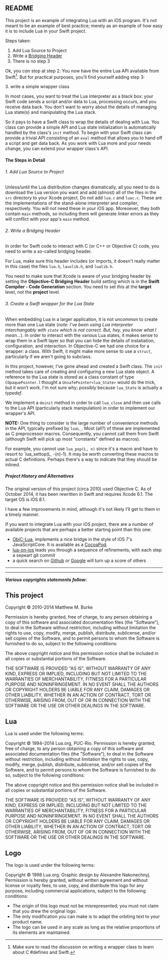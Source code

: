 
## README

This project is an example of integrating Lua with an iOS program. It's not meant to be an example of best practice; merely as an example of how easy it is to include Lua in your Swift project.

Steps taken:

1. Add Lua Source to Project
2. Write a [Bridging Header](https://developer.apple.com/library/ios/documentation/swift/conceptual/buildingcocoaapps/MixandMatch.html)
3. There is no step 3

Ok, you *can* stop at step 2. You now have the entire Lua API available from Swift[^1]. But for practical purposes, you'll find yourself adding step 3:

[^1]: Make sure to read the discussion on writing a wrapper class to learn about C #define*s* and Swift.


3\. write a simple wrapper class


In most cases, you want to treat the Lua interpreter as a black box: your Swift code sends a script and/or data to Lua, processing occurs, and you receive data back. You don't want to worry about the details of managing Lua state(s) and manipulating the Lua stack.

So it pays to have a Swift class to wrap the details of dealing with Lua. You class can provide a simple API and Lua state initialization is automatically handled by the class's `init` method. To begin with your Swift class can provide a trivial API consisting of an `eval` method that allows you to hand off a script and get data back. As you work with Lua more and your needs change, you can extend your wrapper class's API.

#### The Steps in Detail

###### 1. Add Lua Source to Project

Unless/until the Lua distribution changes dramatically, all you need to do is download the Lua version you want and add (almost) all of the files in the `src` directory to your Xcode project. Do not add `lua.c` and `luac.c`. These are the implementations of the stand-alone interpreter and compiler, respectively. You will not need these in your iOS app. Moreoever, they both contain `main` methods, so including them will generate linker errors as they will conflict with your app's `main` method.


###### 2. Write a Bridging Header

In order for Swift code to interact with C (or C++ or Objective C) code, you need to write a so-called bridging header.

For Lua, make sure this header includes (or imports, it doesn't really matter in this case) the files `lua.h`, `lauxlib.h`, and `lualib.h`.

You need to make sure that Xcode is aware of your bridging header by setting the **Objective-C Bridging Header** build setting which is in the **Swift Compiler - Code Generation** section. You need to set this at the **target** level, not the **project** level.


###### 3. Create a Swift wrapper for the Lua State

When embedding Lua in a larger application, it is not uncommon to create more than one Lua state (*note: I've been using Lua interpreter interchangably with `state` which is not correct. But, hey, you know what I mean...*). In order to interact with the various Lua states, it makes sense to wrap them in a Swift layer so that you can hide the details of instatiation, configuration, and interaction. In Objective-C we had one choice for a wrapper: a class. With Swift, it might make more sense to use a `struct`, particularly if we aren't going to subclass.

In this project, however, I've gone ahead and created a Swift class. The `init` method takes care of creating and configuring a new Lua state object. A reference to the Lua state is stored as a class constant of type `COpaquePointer`. I thought a `UnsafePointer<lua_State>` would do the trick, but it won't work. I'm not sure why; possibly because `lua_State` is actually a *typedef*.

We implement a `deinit` method in order to call `lua_close` and then use calls to the Lua API (particularly stack manipulation) in order to implement our wrapper's API.

**NOTE:** One thing to consider is the large number of convenience methods in the API, typically prefixed by `luaL_`. Most (all?) of these are implemented as C preprocessor macros. Consequently, you cannot call them from Swift (although Swift will pick up most "constants" defined as macros).

For example, you cannot use `lua_pop(L, n)` since it's a macro and have to resort to `lua_settop(L, -(n)-1). It may be worth converting these macros to actual C definitions. Perhaps there's a way to indicate that they should be inlined.




##### Project History and Alternatives

The original version of this project (circa 2010) used Objective C. As of October 2014, it has been rewritten in Swift and requires Xcode 6.1. The target OS is iOS 8.1.

I have a few improvements in mind, although it's not likely I'll get to them in a timely manner. 

If you want to integrate Lua with your iOS project, there are a number of available projects that are perhaps a better starting point than this one:

* [ObjC-Lua](https://github.com/PedestrianSean/ObjC-Lua), implements a nice bridge in the style of iOS 7's JavaScriptCore. It is available as a [CocoaPod](http://cocoapods.org). 
* [lua-on-ios](https://github.com/narfdotpl/lua-on-ios) leads you through a sequence of refinements, with each step a sepeart git commit
* a quick search on [Github](github.com) or [Google](google.com) will turn up a score of others


---
---


***Various copyrights statements follow:***

## This project

Copyright &copy; 2010-2014 Matthew M. Burke
 
Permission is hereby granted, free of charge, to any person obtaining
a copy of this software and associated documentation files (the
"Software"), to deal in the Software without restriction, including
without limitation the rights to use, copy, modify, merge, publish,
distribute, sublicense, and/or sell copies of the Software, and to
permit persons to whom the Software is furnished to do so, subject to
the following conditions:
 
The above copyright notice and this permission notice shall be
included in all copies or substantial portions of the Software.
 
THE SOFTWARE IS PROVIDED "AS IS", WITHOUT WARRANTY OF ANY KIND,
EXPRESS OR IMPLIED, INCLUDING BUT NOT LIMITED TO THE WARRANTIES OF
MERCHANTABILITY, FITNESS FOR A PARTICULAR PURPOSE AND
NONINFRINGEMENT. IN NO EVENT SHALL THE AUTHORS OR COPYRIGHT HOLDERS BE
LIABLE FOR ANY CLAIM, DAMAGES OR OTHER LIABILITY, WHETHER IN AN ACTION
OF CONTRACT, TORT OR OTHERWISE, ARISING FROM, OUT OF OR IN CONNECTION
WITH THE SOFTWARE OR THE USE OR OTHER DEALINGS IN THE SOFTWARE.

## Lua

Lua is used under the following terms:

Copyright © 1994–2014 Lua.org, PUC-Rio.
Permission is hereby granted, free of charge, to any person obtaining a copy of this software and associated documentation files (the "Software"), to deal in the Software without restriction, including without limitation the rights to use, copy, modify, merge, publish, distribute, sublicense, and/or sell copies of the Software, and to permit persons to whom the Software is furnished to do so, subject to the following conditions:

The above copyright notice and this permission notice shall be included in all copies or substantial portions of the Software.

THE SOFTWARE IS PROVIDED "AS IS", WITHOUT WARRANTY OF ANY KIND, EXPRESS OR IMPLIED, INCLUDING BUT NOT LIMITED TO THE WARRANTIES OF MERCHANTABILITY, FITNESS FOR A PARTICULAR PURPOSE AND NONINFRINGEMENT. IN NO EVENT SHALL THE AUTHORS OR COPYRIGHT HOLDERS BE LIABLE FOR ANY CLAIM, DAMAGES OR OTHER LIABILITY, WHETHER IN AN ACTION OF CONTRACT, TORT OR OTHERWISE, ARISING FROM, OUT OF OR IN CONNECTION WITH THE SOFTWARE OR THE USE OR OTHER DEALINGS IN THE SOFTWARE.


## Logo

The logo is used under the following terms:

Copyright © 1998 Lua.org. Graphic design by Alexandre Nakonechnyj.
Permission is hereby granted, without written agreement and without license or royalty fees, to use, copy, and distribute this logo for any purpose, including commercial applications, subject to the following conditions:

* The origin of this logo must not be misrepresented; you must not claim that you drew the original logo.
* The only modification you can make is to adapt the orbiting text to your product name.
* The logo can be used in any scale as long as the relative proportions of its elements are maintained.

